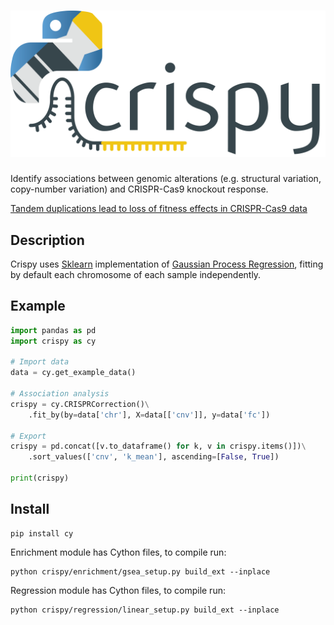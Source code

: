![Crispy logo](images/logo.png)
============

Identify associations between genomic alterations (e.g. structural variation, copy-number variation) and CRISPR-Cas9 knockout response.

[Tandem duplications lead to loss of fitness effects in CRISPR-Cas9 data](https://www.biorxiv.org/content/early/2018/05/25/325076)


Description
--
Crispy uses [Sklearn](http://scikit-learn.org/stable/index.html) implementation of [Gaussian Process Regression](http://scikit-learn.org/stable/modules/generated/sklearn.gaussian_process.GaussianProcessRegressor.html#sklearn.gaussian_process.GaussianProcessRegressor), fitting by default each chromosome of each sample independently.


Example
--
```python
import pandas as pd
import crispy as cy

# Import data
data = cy.get_example_data()

# Association analysis
crispy = cy.CRISPRCorrection()\
    .fit_by(by=data['chr'], X=data[['cnv']], y=data['fc'])

# Export
crispy = pd.concat([v.to_dataframe() for k, v in crispy.items()])\
    .sort_values(['cnv', 'k_mean'], ascending=[False, True])

print(crispy)
```


Install
--

```
pip install cy
```

Enrichment module has Cython files, to compile run:

```
python crispy/enrichment/gsea_setup.py build_ext --inplace
```

Regression module has Cython files, to compile run:

```
python crispy/regression/linear_setup.py build_ext --inplace
```
